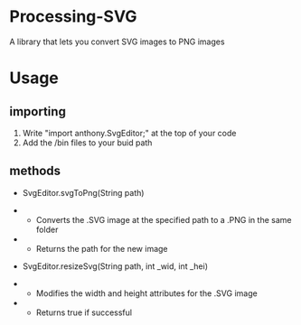 # Processing-SVG
A library that lets you convert SVG images to PNG images

# Usage

## importing

1. Write "import anthony.SvgEditor;" at the top of your code
2. Add the /bin files to your buid path

## methods

- SvgEditor.svgToPng(String path)
- - Converts the .SVG image at the specified path to a .PNG in the same folder
- - Returns the path for the new image

- SvgEditor.resizeSvg(String path, int _wid, int _hei)
- - Modifies the width and height attributes for the .SVG image
- - Returns true if successful
